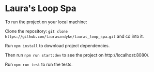 # Laura's Loop Spa

To run the project on your local machine:

Clone the repository: `git clone https://github.com/lauravandyke/lauras_loop_spa.git` and cd into it.

Run `npm install` to download project dependencies.

Then run `npm run start:dev` to see the project on http://localhost:8080/.

Run `npm run test` to run the tests.
